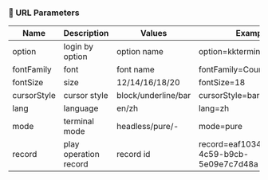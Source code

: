 ### 🔗 URL Parameters

| Name        | Description           | Values              | Example                                     |
| ----------- | --------------------- | ------------------- | ------------------------------------------- |
| option      | login by option       | option name         | option=kkterminal                           |
| fontFamily  | font                  | font name           | fontFamily=Courier%20New                    |
| fontSize    | size                  | 12/14/16/18/20      | fontSize=18                                 |
| cursorStyle | cursor style          | block/underline/bar | cursorStyle=bar                             |
| lang        | language              | en/zh               | lang=zh                                     |
| mode        | terminal mode         | headless/pure/-     | mode=pure                                   |
| record      | play operation record | record id           | record=eaf1034c-9500-4c59-b9cb-5e09e7c7d48a |